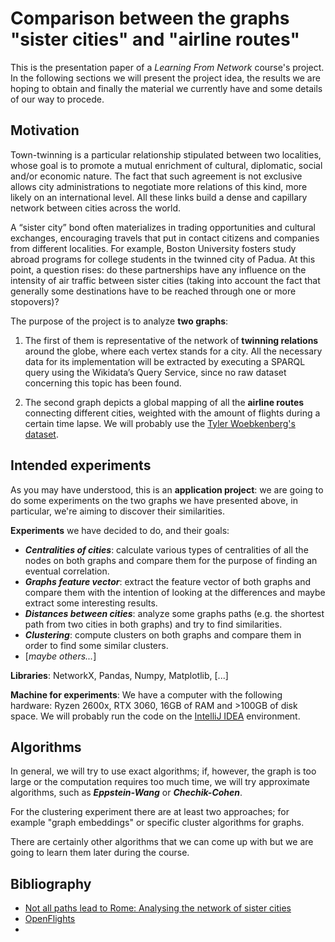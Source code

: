 
# Comparison between the graphs "sister cities" and "airline routes"

This is the presentation paper of a *Learning From Network* course's project.
In the following sections we will present the project idea, the results we are hoping to obtain and finally the material we currently have and some details of our way to procede.

## Motivation

Town-twinning is a particular relationship stipulated between two localities, whose goal is to promote a mutual enrichment of cultural, diplomatic, social and/or economic nature. The fact that such agreement is not exclusive allows city administrations to negotiate more relations of this kind, more likely on an international level. All these links build a dense and capillary network between cities across the world.

A “sister city” bond often materializes in trading opportunities and cultural exchanges, encouraging travels that put in contact citizens and companies from different localities. For example, Boston University fosters study abroad programs for college students in the twinned city of Padua. At this point, a question rises: do these partnerships have any influence on the intensity of air traffic between sister cities (taking into account the fact that generally some destinations have to be reached through one or more stopovers)?

The purpose of the project is to analyze **two graphs**:

1.  The first of them is representative of the network of **twinning relations** around the globe, where each vertex stands for a city. All the necessary data for its implementation will be extracted by executing a SPARQL query using the Wikidata’s Query Service, since no raw dataset concerning this topic has been found.
    
2.  The second graph depicts a global mapping of all the **airline routes** connecting different cities, weighted with the amount of flights during a certain time lapse. We will probably use the [Tyler Woebkenberg's dataset](https://data.world/tylerudite/airports-airlines-and-routes).

## Intended experiments

As you may have understood, this is an **application project**: we are going to do some experiments on the two graphs we have presented above, in particular, we're aiming to discover their similarities.

**Experiments** we have decided to do, and their goals:
- ***Centralities of cities***: calculate various types of centralities of all the nodes on both graphs and compare them for the purpose of finding an eventual correlation.
- ***Graphs feature vector***: extract the feature vector of both graphs and compare them with the intention of looking at the differences and maybe extract some interesting results.
- ***Distances between cities***: analyze some graphs paths (e.g. the shortest path from two cities in both graphs) and try to find similarities. 
- ***Clustering***: compute clusters on both graphs and compare them in order to find some similar clusters.
- [*maybe others...*]

**Libraries**: NetworkX, Pandas, Numpy, Matplotlib, [...]

**Machine for experiments**: We have a computer with the following hardware: Ryzen 2600x, RTX 3060, 16GB of RAM and >100GB of disk space. We will probably run the code on the [IntelliJ IDEA](https://www.jetbrains.com/idea/) environment.

## Algorithms

In general, we will try to use exact algorithms; if, however, the graph is too large or the computation requires too much time, we will try approximate algorithms, such as ***Eppstein-Wang*** or ***Chechik-Cohen***. 

For the clustering experiment there are at least two approaches; for example "graph embeddings" or specific cluster algorithms for graphs. 

There are certainly other algorithms that we can come up with but we are going to learn them later during the course.

## Bibliography
- [Not all paths lead to Rome: Analysing the network of sister cities](https://arxiv.org/abs/1301.6900)
- [OpenFlights](https://openflights.org/data.html)
- 

<!--stackedit_data:
eyJoaXN0b3J5IjpbMTU0NDU1MzM4Niw3NTAyNDI0NDYsMTc0Mj
U2NzM5MywxNTU2NzM2NDY4LDE4MDg0NDQxMDUsMjY4MTMzODc1
LC0xMTUwMDEzMDc5LDUzNjY3OTc0OSwtODA5NDYwNTExLC0yMT
E5ODUyMzM1LDEyNTU5MjA2NzIsLTIwODUwODAxMDMsMzUyNTUz
MzMxXX0=
-->